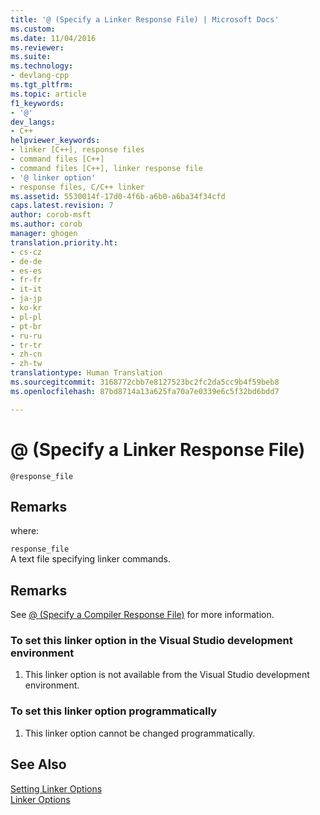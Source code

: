 ```yaml
---
title: '@ (Specify a Linker Response File) | Microsoft Docs'
ms.custom: 
ms.date: 11/04/2016
ms.reviewer: 
ms.suite: 
ms.technology:
- devlang-cpp
ms.tgt_pltfrm: 
ms.topic: article
f1_keywords:
- '@'
dev_langs:
- C++
helpviewer_keywords:
- linker [C++], response files
- command files [C++]
- command files [C++], linker response file
- '@ linker option'
- response files, C/C++ linker
ms.assetid: 5530014f-17d0-4f6b-a6b0-a6ba34f34cfd
caps.latest.revision: 7
author: corob-msft
ms.author: corob
manager: ghogen
translation.priority.ht:
- cs-cz
- de-de
- es-es
- fr-fr
- it-it
- ja-jp
- ko-kr
- pl-pl
- pt-br
- ru-ru
- tr-tr
- zh-cn
- zh-tw
translationtype: Human Translation
ms.sourcegitcommit: 3168772cbb7e8127523bc2fc2da5cc9b4f59beb8
ms.openlocfilehash: 87bd8714a13a625fa70a7e0339e6c5f32bd6bdd7

---
```

# @ (Specify a Linker Response File)
```  
@response_file  
```  
  
## Remarks  
 where:  
  
 `response_file`  
 A text file specifying linker commands.  
  
## Remarks  
 See [@ (Specify a Compiler Response File)](../../build/reference/at-specify-a-compiler-response-file.md) for more information.  
  
### To set this linker option in the Visual Studio development environment  
  
1.  This linker option is not available from the Visual Studio development environment.  
  
### To set this linker option programmatically  
  
1.  This linker option cannot be changed programmatically.  
  
## See Also  
 [Setting Linker Options](../../build/reference/setting-linker-options.md)   
 [Linker Options](../../build/reference/linker-options.md)


<!--HONumber=Jan17_HO2-->


